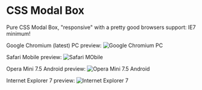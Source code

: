# CSS Modal Box
Pure CSS Modal Box, "responsive" with a pretty good browsers support: IE7 minimum!

Google Chromium (latest) PC preview:
![Google Chromium PC](https://github.com/cara-tm/modal_box/raw/master/google-chromium.png "Google Chromium PC")

Safari Mobile preview:
![Safari MObile](https://github.com/cara-tm/modal_box/raw/master/safari-mobile.PNG "Safari Mobile")

Opera Mini 7.5 Android preview:
![Opera Mini 7.5 Android](https://github.com/cara-tm/modal_box/raw/master/opera-mini-7.5-android.png "Opera Mini 7.5 Android")

Internet Explorer 7 preview:
![Internet Explorer 7](https://github.com/cara-tm/modal_box/raw/master/ie7.png "Internet Explorer 7")
